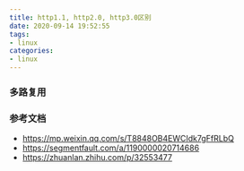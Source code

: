 ```yaml
---
title: http1.1, http2.0, http3.0区别
date: 2020-09-14 19:52:55
tags:
- linux
categories:
- linux
---
```


### 多路复用

### 参考文档
- https://mp.weixin.qq.com/s/T8848OB4EWCIdk7gFfRLbQ
- https://segmentfault.com/a/1190000020714686
- https://zhuanlan.zhihu.com/p/32553477
